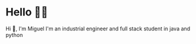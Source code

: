 # Hello 👋🏾
Hi 👋, I'm Miguel 
I'm an industrial engineer and full stack student in java and python



<!---
mtoledom/mtoledom is a ✨ special ✨ repository because its `README.md` (this file) appears on your GitHub profile.
You can click the Preview link to take a look at your changes.
--->
